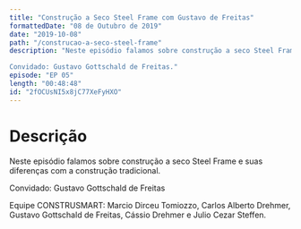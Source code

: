 ```yaml
---
title: "Construção a Seco Steel Frame com Gustavo de Freitas"
formattedDate: "08 de Outubro de 2019"
date: "2019-10-08"
path: "/construcao-a-seco-steel-frame"
description: "Neste episódio falamos sobre construção a seco Steel Frame e suas diferenças com a construção tradicional.

Convidado: Gustavo Gottschald de Freitas."
episode: "EP 05"
length: "00:48:48"
id: "2fOCUsNI5x8jC77XeFyHXO"
---
```


# Descrição

Neste episódio falamos sobre construção a seco Steel Frame e suas diferenças com a construção tradicional.

Convidado: Gustavo Gottschald de Freitas

Equipe CONSTRUSMART: Marcio Dirceu Tomiozzo, Carlos Alberto Drehmer, Gustavo Gottschald de Freitas, Cássio Drehmer e Julio Cezar Steffen.
